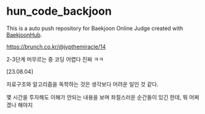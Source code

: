 # hun_code_backjoon
This is a auto push repository for Baekjoon Online Judge created with [BaekjoonHub](https://github.com/BaekjoonHub/BaekjoonHub).


https://brunch.co.kr/@jypthemiracle/14


2-3단계 머무르는 중 
코딩 어렵다 진짜 ㅋㅋ

[23.08.04]

자료구조와 알고리즘을 독학하는 것은 생각보다 어려운 일인 것 같다.

몇 시간을 투자해도 이해가 안되는 내용을 보며 좌절스러운 순간들이 있긴 한데,
뭐 어쩌겠나
해야지
